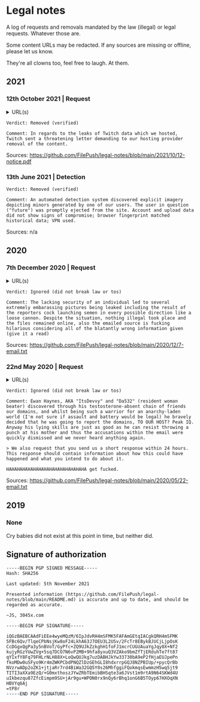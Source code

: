 # Legal notes
A log of requests and removals mandated by the law (illegal) or legal requests. Whatever those are.

Some content URLs may be redacted. If any sources are missing or offline, please let us know.

They're all clowns too, feel free to laugh. At them.

## 2021
### 12th October 2021 | Request
<details>
<summary>URL(s)</summary>

  ```
  https://filepu.sh/twitch-leaks-part-one/
  ```
</details>

```
Verdict: Removed (verified)

Comment: In regards to the leaks of Twitch data which we hosted, Twitch sent a threatening letter demanding to our hosting provider removal of the content.
```
Sources: https://github.com/FilePush/legal-notes/blob/main/2021/10/12-notice.pdf

### 13th June 2021 | Detection
```
Verdict: Removed (verified)

Comment: An automated detection system discovered explicit imagery depicting minors generated by one of our users. The user in question ("future") was promptly ejected from the site. Account and upload data did not show signs of compromise; browser fingerprint matched historical data; VPN used.
```
Sources: n/a

## 2020

### 7th December 2020 | Request
<details>
  <summary>URL(s)</summary>
  
  ```
  https://filepu.sh/FT9dov7WIBC.jpg
  https://filepu.sh/9gPwOWFRAbG.png
  https://filepu.sh/GwBMxsOys36.png
  https://filepu.sh/0tAqwLUFOAX.png
  https://filepu.sh/06FkM21oXXF.png
  ```
</details>

```
Verdict: Ignored (did not break law or tos)

Comment: The lacking security of an individual led to several extremely embarassing pictures being leaked including the result of the reporters cock launching semen in every possible direction like a loose cannon. Despite the situation, nothing illegal took place and the files remained online, also the emailed source is fucking hilarious considering all of the blatantly wrong information given (give it a read)
```
Sources: https://github.com/FilePush/legal-notes/blob/main/2020/12/7-email.txt

### 22nd May 2020 | Request
<details>
  <summary>URL(s)</summary>
  Yes, they're all domains.
  
  
  ```
  too-many-niggers.online
  faggots.lgbt
  transphobia-is.cool
  nigger.world
  is-a-retarded.monster
  ```
</details>

```
Verdict: Ignored (did not break law or tos)

Comment: Ewan Haynes, AKA "ItsDevvy" and "Da532" (resident woman beater) discovered through his testosterone-absent chain of friends our domains, and whilst being such a warrior for an anarchy-laden world (I'm not sure if assault and battery would be legal) he bravely decided that he was going to report the domains, TO OUR HOST? Peak IQ. Anyway his lying skills are just as good as he can resist throwing a punch at his mother and thus the accusations within the email were quickly dismissed and we never heard anything again.

> We also request that you send us a short response within 24 hours. This response should contain information about how this could have happened and what you intend to do about it.

HAHAHAHAHAHAHAHAHAHAHAHAHAHAHA get fucked.
```
Sources: https://github.com/FilePush/legal-notes/blob/main/2020/05/22-email.txt

## 2019
### None
Cry babies did not exist at this point in time, but neither did.

## Signature of authorization

```
-----BEGIN PGP SIGNED MESSAGE-----
Hash: SHA256

Last updated: 5th November 2021

Presented information (https://github.com/FilePush/legal-notes/blob/main/README.md) is accurate and up to date, and should be regarded as accurate.

~JS, 3045x.com

-----BEGIN PGP SIGNATURE-----

iQGzBAEBCAAdFiEEe4wyeMQzM/6IpJdvRH4mSFMK5FAFAmGEtqIACgkQRH4mSFMK
5FBc6Qv/TlqeCPbNsjKw8oF24LkhA63J7OEU3L2USv/2FcTr8EBykBJUCjLjpOsK
CcDGgxQgPa3y5nBVoT/GyPfc+ZQ9UJkZzkghH1foFJ1mcrCUGUAuaYgJqy0X+Nf2
kujyRGzYUwZVg+5sq7DCO7N6vP2MB+9hfa8yxuQ3VZAko9bmZfTjERduhTe7ft87
qYIxfY8Fq79FHLrNLH88X+LoQwQUJkg7uzDABHJkYw33730bA9eP2fHjaEUJpePn
fkoMDw0uSFyo9Kr4mZWKPCbdPNQZlDzGEhGLI8hdxrrpGQJ8NZPBIUp/+pycQrBb
NVzrwADp2oZK1+jtjaRr7rd4BiWa32GQ5Y0s26MhfggiFQokmqsEwmmzH5wq5jt9
TITI3aXXa9EzQ/+G0mxthoszJYwZRbTEmibBHSqte3a6JVst1m9rtA9N64SKWd4U
uIkbezqu87ZfcEimpm9SU+jAr9gu+WPON0rx9nQy6rBhq1onG6B5TOyp67HXOqXN
HBVYq6Aj
=tP8r
-----END PGP SIGNATURE-----
```
